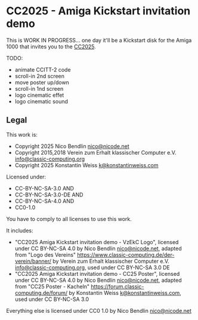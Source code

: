 CC2025 - Amiga Kickstart invitation demo
========================================

This is WORK IN PROGRESS... one day it'll be a Kickstart disk for the Amiga 1000
that invites you to the [CC2025](https://www.classic-computing.de/cc2025/).

TODO:  
  - animate CCITT-2 code
  - scroll-in 2nd screen
  - move poster up/down
  - scroll-in 1nd screen
  - logo cinematic effet
  - logo cinematic sound

Legal
-----

This work is:  
  - Copyright 2025 Nico Bendlin <nico@nicode.net>
  - Copyright 2015,2018 Verein zum Erhalt klassischer Computer e.V. <info@classic-computing.org>
  - Copyright 2025 Konstantin Weiss <k@konstantinweiss.com>

Licensed under:  
  - CC-BY-NC-SA-3.0 AND
  - CC-BY-NC-SA-3.0-DE AND
  - CC-BY-NC-SA-4.0 AND
  - CC0-1.0

You have to comply to all licenses to use this work.

It includes:  
  - "CC2025 Amiga Kickstart invitation demo - VzEkC Logo",
    licensed under CC BY-NC-SA 4.0 by Nico Bendlin <nico@nicode.net>,
    adapted from "Logo des Vereins" <https://www.classic-computing.de/der-verein/banner/>
    by Verein zum Erhalt klassischer Computer e.V. <info@classic-computing.org>,
    used under CC BY-NC-SA 3.0 DE
  - "CC2025 Amiga Kickstart invitation demo - CC25 Poster",
    licensed under CC BY-NC-SA 4.0 by Nico Bendlin <nico@nicode.net>,
    adapted from "CC25 Poster - Kacheln" <https://forum.classic-computing.de/forum/>
    by Konstantin Weiss <k@konstantinweiss.com>,
    used under CC BY-NC-SA 3.0

Everything else is licensed under CC0 1.0 by Nico Bendlin <nico@nicode.net>
